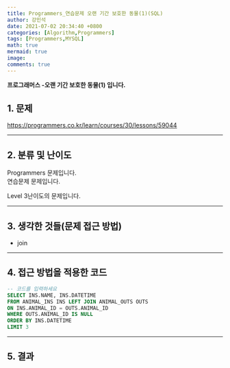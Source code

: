 ```yaml
---
title: Programmers_연습문제 오랜 기간 보호한 동물(1)(SQL)
author: 강민석
date: 2021-07-02 20:34:40 +0800
categories: [Algorithm,Programmers]
tags: [Programmers,MYSQL]
math: true
mermaid: true
image: 
comments: true
---
```


**프로그래머스 -오랜 기간 보호한 동물(1) 입니다.**

## 1. 문제
<https://programmers.co.kr/learn/courses/30/lessons/59044>






-----  

## 2. 분류 및 난이도

Programmers 문제입니다.  
연습문제 문제입니다.

Level 3난이도의 문제입니다.   


-----  

## 3. 생각한 것들(문제 접근 방법)

- join

-----  

## 4. 접근 방법을 적용한 코드

```sql
-- 코드를 입력하세요
SELECT INS.NAME, INS.DATETIME
FROM ANIMAL_INS INS LEFT JOIN ANIMAL_OUTS OUTS
ON INS.ANIMAL_ID = OUTS.ANIMAL_ID
WHERE OUTS.ANIMAL_ID IS NULL
ORDER BY INS.DATETIME
LIMIT 3
```


-----



## 5. 결과

















 
